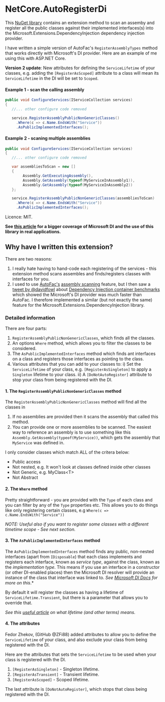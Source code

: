 # NetCore.AutoRegisterDi

This [NuGet library](https://www.nuget.org/packages/NetCore.AutoRegisterDi/) contains an extension method to scan an assemby and register all the public classes against their implemented interfaces(s) into the Microsoft.Extensions.DependencyInjection dependency injection provider. 

I have written a simple version of AutoFac's `RegisterAssemblyTypes` method that works directly with Microsoft's DI provider. Here are an example of me using this with ASP.NET Core.

**Version 2 update**: New attributes for defining the `ServiceLifetime` of your classes, e.g. adding the `[RegisterAsScoped]` attribute to a class will mean its `ServiceLifetime` in the DI will be set to `Scoped`.

#### Example 1 - scan the calling assembly

```c#
public void ConfigureServices(IServiceCollection services)
{
   //... other configure code removed

   service.RegisterAssemblyPublicNonGenericClasses()
     .Where(c => c.Name.EndsWith("Service"))
     .AsPublicImplementedInterfaces();
```


#### Example 2 - scaning multiple assemblies

```c#
public void ConfigureServices(IServiceCollection services)
{
   //... other configure code removed

   var assembliesToScan = new [] 
   {
        Assembly.GetExecutingAssembly(),
        Assembly.GetAssembly(typeof(MyServiceInAssembly1)),
        Assembly.GetAssembly(typeof(MyServiceInAssembly2))
   };   

   service.RegisterAssemblyPublicNonGenericClasses(assembliesToScan)
     .Where(c => c.Name.EndsWith("Service"))
     .AsPublicImplementedInterfaces(); 
```


Licence: MIT.

**See [this article](https://www.thereformedprogrammer.net/asp-net-core-fast-and-automatic-dependency-injection-setup/)
for a bigger coverage of Microsoft DI and the use of this library in real applications.**

## Why have I written this extension?

There are two reasons:

1. I really hate having to hand-code each registering of the services - this
extension method scans assembles and finds/registers classes with interfaces for you.
2. I used to use [AutoFac's](https://autofac.org/) [assembly scanning](http://autofac.readthedocs.io/en/latest/register/scanning.html#assembly-scanning)
feature, but I then saw a [tweet by @davidfowl](https://twitter.com/davidfowl/status/987866910946615296) about 
[Dependency Injection container benchmarks](https://ipjohnson.github.io/DotNet.DependencyInjectionBenchmarks/)
which showed the Microsoft's DI provider was much faster than AutoFac.
I therefore implemented a similar (but not exactly the same) feature for the
Microsoft.Extensions.DependencyInjection library.



### Detailed information

There are four parts:
1. `RegisterAssemblyPublicNonGenericClasses`, which finds all the classes.
2. An options `Where` method, which allows you to filter the classes to be considered.
3. The `AsPublicImplementedInterfaces` method which finds ant interfaces on a class and registers those interfaces as pointing to the class.
4. Various attributes that you can add to your classes to:
   i) Set the `ServiceLifetime` of your class, e.g. `[RegisterAsSingleton]` to apply a `Singleton` lifetime to your class.
   ii) A `[DoNotAutoRegister]` attribute to stop your class from being registered with the DI.


#### 1. The `RegisterAssemblyPublicNonGenericClasses` method

The `RegisterAssemblyPublicNonGenericClasses` method will find all the classes in

1. If no assemblies are provided then it scans the assembly that called this method.
2. You can provide one or more assemblies to be scanned. The easiest way to reference an assembly is to use something like this `Assembly.GetAssembly(typeof(MyService))`, which gets the assembly that `MyService` was defined in.

I only consider classes which match ALL of the critera below:

- Public access
- Not nested, e.g. It won't look at classes defined inside other classes
- Not Generic, e.g. MyClass\<T\>
- Not Abstract


#### 2. The `Where` method

Pretty straightforward - you are provided with the `Type` of each class and you can filter by any of the `Type` properties etc. This allows you to do things like only registering certain classes, e.g `Where(c => c.Name.EndsWith("Service"))`

*NOTE: Useful also if you want to register some classes with a different timetime scope - See next section.*

#### 3. The `AsPublicImplementedInterfaces` method

The `AsPublicImplementedInterfaces` method finds any public, non-nested interfaces 
(apart from `IDisposable`) that each class implements and registers each
interface, known as *service type*, against the class, known as the *implementation type*.
This means if you use an interface in a constructor (or other DI-enabled places)
then the Microsoft DI resolver will provide an instance of the class that interface
was linked to.
*See [Microsoft DI Docs](https://docs.microsoft.com/en-us/aspnet/core/fundamentals/dependency-injection?view=aspnetcore-2.1) for more on this*.*

By default it will register the classes as having a lifetime of `ServiceLifetime.Transient`,
but there is a parameter that allows you to override that.

*See this [useful article](https://joonasw.net/view/aspnet-core-di-deep-dive)
on what lifetime (and other terms) means.*

#### 4. The attributes

Fedor Zhekov, (GitHub @ZFi88) added attributes to allow you to define the `ServiceLifetime` of your class, and also exclude your class from being registered with the DI. 

Here are the attributes that sets the `ServiceLifetime` to be used when your class is registered with the DI.

1. `[RegisterAsSingleton]` - Singleton lifetime.
2. `[RegisterAsTransient]` - Transient lifetime.
3. `[RegisterAsScoped]` - Scoped lifetime.

The last attribute is `[DoNotAutoRegister]`, which stops that class being registered with the DI. 